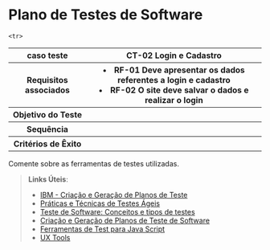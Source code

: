 # Plano de Testes de Software

<table>
  <tr>
    <th> caso teste</th>
    <th> CT-02 Login e Cadastro    </TH>
  </tr>
  <tr>
  <th> Requisitos associados </th>
  <th>
    <ui>
    <li> RF-01 Deve apresentar os dados referentes a login e cadastro </li>
    <li> RF-02 O site deve salvar o dados e realizar o login </li
    </ui>
  </th>
  </tr>
  
   <tr>
  <th> Objetivo do Teste </th>
   <th>          </th>
  </tr>
  
   <tr>
  <th> Sequência </th>
   <th>          </th>
  </tr>
   
    <tr>
  <th> Critérios de Êxito</th>
   <th>          </th>
  </tr>
  
  
</table>
Comente sobre as ferramentas de testes utilizadas.
 
> **Links Úteis**:
> - [IBM - Criação e Geração de Planos de Teste](https://www.ibm.com/developerworks/br/local/rational/criacao_geracao_planos_testes_software/index.html)
> - [Práticas e Técnicas de Testes Ágeis](http://assiste.serpro.gov.br/serproagil/Apresenta/slides.pdf)
> -  [Teste de Software: Conceitos e tipos de testes](https://blog.onedaytesting.com.br/teste-de-software/)
> - [Criação e Geração de Planos de Teste de Software](https://www.ibm.com/developerworks/br/local/rational/criacao_geracao_planos_testes_software/index.html)
> - [Ferramentas de Test para Java Script](https://geekflare.com/javascript-unit-testing/)
> - [UX Tools](https://uxdesign.cc/ux-user-research-and-user-testing-tools-2d339d379dc7)

